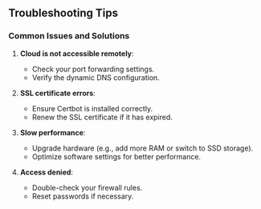 ## Troubleshooting Tips

### Common Issues and Solutions
1. **Cloud is not accessible remotely**:
   - Check your port forwarding settings.
   - Verify the dynamic DNS configuration.

2. **SSL certificate errors**:
   - Ensure Certbot is installed correctly.
   - Renew the SSL certificate if it has expired.

3. **Slow performance**:
   - Upgrade hardware (e.g., add more RAM or switch to SSD storage).
   - Optimize software settings for better performance.

4. **Access denied**:
   - Double-check your firewall rules.
   - Reset passwords if necessary.
